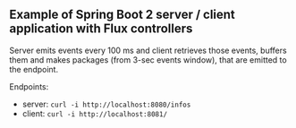 Example of Spring Boot 2 server / client application with Flux controllers
-

Server emits events every 100 ms and client retrieves those events, buffers them and makes packages (from 3-sec events window), that are emitted to the endpoint.

Endpoints:

* server: `curl -i http://localhost:8080/infos`
* client: `curl -i http://localhost:8081/`